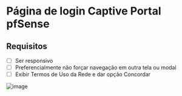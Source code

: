 # Página de login Captive Portal pfSense

## Requisitos
- [ ] Ser responsivo
- [ ] Preferencialmente não forçar navegação em outra tela ou modal
- [ ] Exibir Termos de Uso da Rede e dar opção Concordar

![image](https://github.com/tiagojulianoferreira/pfsense-login/assets/6537456/1c1945ab-0010-4663-a25b-9e556be34fd2)
